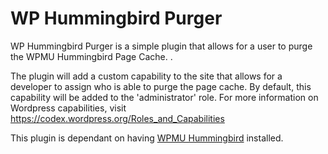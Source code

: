 # WP Hummingbird Purger

WP Hummingbird Purger is a simple plugin that allows for a user to purge the WPMU Hummingbird Page Cache. . 

The plugin will add a custom capability to the site that allows for a developer to assign who is able to 
purge the page cache. By default, this capability will be added to the 'administrator' role. For more information 
on Wordpress capabilities, visit https://codex.wordpress.org/Roles_and_Capabilities

This plugin is dependant on having [WPMU Hummingbird](https://premium.wpmudev.org/project/wp-hummingbird/) installed.